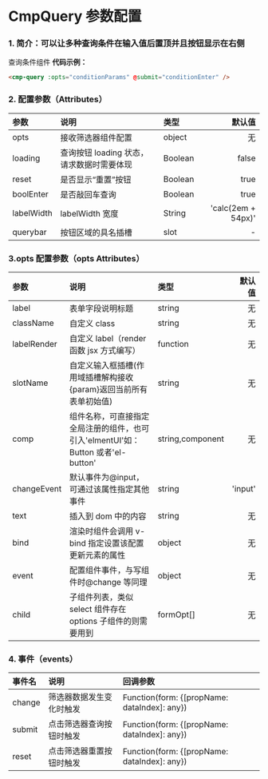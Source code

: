 # CmpQuery 参数配置

### 1. 简介：可以让多种查询条件在输入值后置顶并且按钮显示在右侧

查询条件组件
**代码示例：**

```html
<cmp-query :opts="conditionParams" @submit="conditionEnter" />
```

### 2. 配置参数（Attributes）

| 参数         | 说明                        | 类型      |     默认值 |
| :--------- | :------------------------ | :------ | ------: |
| opts       | 接收筛选器组件配置                 | object  |       无 |
| loading    | 查询按钮 loading 状态，请求数据时需要体现 | Boolean |   false |
| reset      | 是否显示“重置”按钮                | Boolean |    true |
| boolEnter  | 是否敲回车查询                   | Boolean |    true |
| labelWidth | labelWidth 宽度             | String  | 'calc(2em + 54px)' |
| querybar   | 按钮区域的具名插槽                 | slot    |       - |

### 3.opts 配置参数（opts Attributes）

| 参数          | 说明                                       | 类型               |     默认值 |
| :---------- | :--------------------------------------- | :--------------- | ------: |
| label       | 表单字段说明标题                                 | string           |       无 |
| className   | 自定义 class                                | string           |       无 |
| labelRender | 自定义 label（render 函数 jsx 方式编写）            | function         |       无 |
| slotName    | 自定义输入框插槽(作用域插槽解构接收{param}返回当前所有表单初始值)    | string           |       无 |
| comp        | 组件名称，可直接指定全局注册的组件，也可引入'elmentUI'如：Button 或者'el-button' | string,component |       无 |
| changeEvent | 默认事件为@input，可通过该属性指定其他事件                 | string           | 'input' |
| text        | 插入到 dom 中的内容                             | string           |       无 |
| bind        | 渲染时组件会调用 v-bind 指定设置该配置更新元素的属性           | object           |       无 |
| event       | 配置组件事件，与写组件时@change 等同理                  | object           |       无 |
| child       | 子组件列表，类似 select 组件存在 options 子组件的则需要用到   | formOpt[]        |       无 |

### 4. 事件（events）

| 事件名    | 说明           | 回调参数                                     |
| :----- | :----------- | :--------------------------------------- |
| change | 筛选器数据发生变化时触发 | Function(form: {[propName: dataIndex]: any}) |
| submit | 点击筛选器查询按钮时触发 | Function(form: {[propName: dataIndex]: any}) |
| reset  | 点击筛选器重置按钮时触发 | Function(form: {[propName: dataIndex]: any}) |
